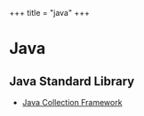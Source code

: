 +++
title = "java"
+++

# Java

## Java Standard Library

- [Java Collection Framework](./collections)

